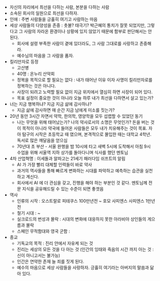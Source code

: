 - 자신의 자리에서 최선을 다하는 사람, 본분을 다하는 사람
- 소속된 회사의 일원으로 최선을 다하자.
- 인애 : 주변 사람들을 긍휼히 여기고 사람하는 마음
- 세상 사람들의 다양성을 존중 : 촛불? 태극기? 박근혜의 통치가 잘못 되었지만, 그렇다고 그 사람의 자라온 환경이나 상황에 있지 않았기 때문에 함부로 판단해서는 안된다.
  - 회사에 설령 부족한 사람이 곁에 있더라도, 그 사람 그대로를 사랑하고 존중해라.
  - 예수님의 마음을 그 사람을 품자.
- 킬리만자로 등정
  - 고산병
  - 40명 : 온누리 산악회
  - 정복을 목적으로 할 필요는 없다 : 내가 태어난 이유 이자 사명이 킬리만자로를 정복하는 것은 아니다.
  - 사장이 되려고 노력할 필요 없이 지금 위치에서 열심히 하면 사장이 되어 있다.
  - 목표 설정이 중요한 것이 아니라 오늘 하루 내가 최선을 다하면서 살고 있는가?
- 너는 지금 행복하냐? 지금 지금 삶에 감사하냐?
  - 지금 삶에 감사하면 매 순간 지금 남에게 미소를 짓는가?
- 20년 동안 3시간 자면서 약학, 한의학, 영양학을 모두 섭렵할 수 있었던 동기
  - 나는 무엇을 위해 태어났는가? 나의 약사로서의 소명은 무엇인가? 돈을 버는 것이 목적이 아니라 약국에 들어온 사람들은 모두 내가 치유해주는 것이 목표. 자아 탐구의 시작은 초등학교 때 였으며, 본격적으로 몰입한 때는 대학교 4학년. 독서로 많은 깨달음을 얻으심
  - 70년대 초 부산 - 서울 완행을 밤 10시에 타고 새벽 5시에 도착해서 아침 9시 수업을 위해 서울역 지하 상가를 돌아다니며 식사를 했던 멘토님
- 4차 산업혁명 : 이세돌과 알파고는 21세기 패러다임 쉬프트의 알림
  - AI 가 가장 빨리 대체할 인력들이 바로 약사
  - 과거의 역사들을 통해 빠르게 변화하는 시대를 파악하고 예측하는 습관을 실천하고 계신다.
  - 회사에서 AI 에 더 관심을 갖고, 진행을 해야 하는 부분인 것 같다. 멘토님께 전문 지식을 공유해드릴 수 있는 수준이 되면 좋겟음
- 역사
  - 인류의 시작 : 오스트랄로 피테쿠스 100만년전 ~ 호모 사피엔스 사피엔스 1만년 전
  - 철기 시대 : ~
  - 실크로드의 번성과 몰락 : 시대의 변화에 대응하지 못한 아라비아 상인들의 게으름과 몰락
  - 스페인 무적함대와 영국 군함 :
- 종교
  - 기독교의 목적 : 진리 안에서 자유케 되는 것
  - 진리는 세상의 모든 것을 다 아는 것 (인간의 잉태와 죽음의 시간 까지 아는 것 : 신이 아니고서는 불가능)
  - 인간은 연약한 존재 늘 죄를 짓게 된다.
  - 예수의 마음으로 세상 사람들을 사랑하자. 긍휼히 여기라는 아버지의 말씀과 닮아 있다.
